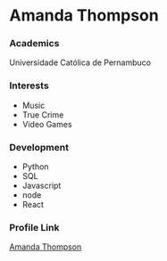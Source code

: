 # Amanda Thompson

### Academics

Universidade Católica de Pernambuco

### Interests

- Music
- True Crime
- Video Games

### Development

- Python
- SQL
- Javascript
- node
- React

### Profile Link

[Amanda Thompson](https://github.com/mandathompson)